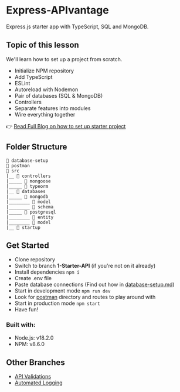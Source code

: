 # Express-APIvantage

Express.js starter app with TypeScript, SQL and MongoDB.

## Topic of this lesson
We'll learn how to set up a project from scratch.

* Initialize NPM repository
* Add TypeScript
* ESLint
* Autoreload with Nodemon
* Pair of databases (SQL & MongoDB)
* Controllers
* Separate features into modules
* Wire everything together

👉 [Read Full Blog on how to set up starter project](https://mirzaleka.medium.com/express-js-starter-api-with-typescript-deef5c4b6b70)

## Folder Structure

```
📁 database-setup
📁 postman
📁 src 
|__ 📁 controllers
|_____ 📁 mongoose
|_____ 📁 typeorm
|__ 📁 databases
|_____ 📁 mongodb
|________ 📁 model
|________ 📁 schema
|_____ 📁 postgresql
|________ 📁 entity
|________ 📁 model
|__ 📁 startup 
```

## Get Started

* Clone repository
* Switch to branch **1-Starter-API** (if you're not on it already)
* Install dependencies `npm i`
* Create .env file
* Paste database connections (Find out how in [database-setup.md](https://github.com/Leka-Workshop/Express-APIvantage/blob/1-Starter-API/database-setup/database-setup.md))
* Start in development mode `npm run dev`
* Look for [postman](https://github.com/Leka-Workshop/Express-APIvantage/tree/1-Starter-API/postman) directory and routes to play around with
* Start in production mode `npm start`
* Have fun!

### Built with:
* Node.js: v18.2.0
* NPM: v8.6.0

## Other Branches

* [API Validations](https://github.com/Leka-Workshop/Express-APIvantage/tree/2-API-Validations)
* [Automated Logging](https://github.com/Leka-Workshop/Express-APIvantage/tree/3-Logging)
